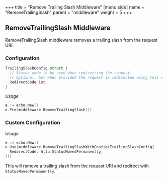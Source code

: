 +++
title = "Remove Trailing Slash Middleware"
[menu.side]
  name = "RemoveTrailingSlash"
  parent = "middleware"
  weight = 5
+++

## RemoveTrailingSlash Middleware

RemoveTrailingSlash middleware removes a trailing slash from the request URI.

### Configuration

```go
TrailingSlashConfig struct {
  // Status code to be used when redirecting the request.
  // Optional, but when provided the request is redirected using this code.
  RedirectCode int
}
```

*Usage*

```go
e := echo.New()
e.Pre(middleware.RemoveTrailingSlash())
```

### Custom Configuration

*Usage*

```go
e := echo.New()
e.Use(middleware.RemoveTrailingSlashWithConfig(TrailingSlashConfig{
  RedirectCode: http.StatusMovedPermanently,
}))
```

This will remove a trailing slash from the request URI and redirect with `StatusMovedPermanently`.
